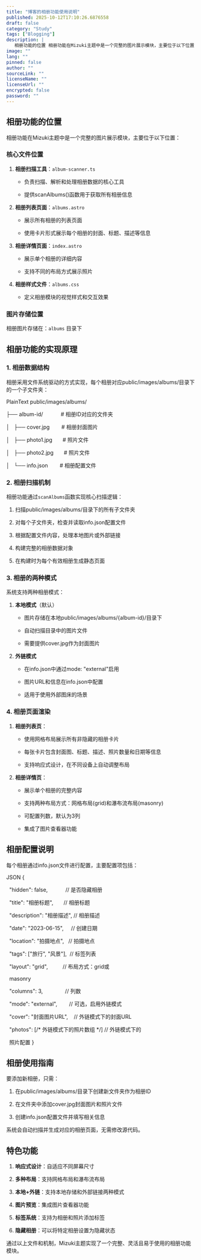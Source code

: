 ```yaml
---
title: "博客的相册功能使用说明"
published: 2025-10-12T17:10:26.6876558
draft: false
category: "Study"
tags: ["Blogging"]
description: |
   相册功能的位置 相册功能在Mizuki主题中是一个完整的图片展示模块，主要位于以下位置：  核心文件位置 1. 相册扫描工具：album-scanner.ts          - 负责扫描、解析和处理相册数据的核心工具              - 提供scanAlbums函数用于获取所有相册信...
image: ""
lang: ""
pinned: false
author: ""
sourceLink: ""
licenseName: ""
licenseUrl: ""
encrypted: false
password: ""
---
```


<h2>相册功能的位置</h2>
<p>相册功能在Mizuki主题中是一个完整的图片展示模块，主要位于以下位置：</p>
<h3>核心文件位置</h3>
<ol>
<li>
<p><strong>相册扫描工具</strong>：<code>album-scanner.ts</code></p>
<ul>
<li>
<p>负责扫描、解析和处理相册数据的核心工具</p>
</li>
<li>
<p>提供scanAlbums()函数用于获取所有相册信息</p>
</li>
</ul>
</li>
<li>
<p><strong>相册列表页面</strong>：<code>albums.astro</code></p>
<ul>
<li>
<p>展示所有相册的列表页面</p>
</li>
<li>
<p>使用卡片形式展示每个相册的封面、标题、描述等信息</p>
</li>
</ul>
</li>
<li>
<p><strong>相册详情页面</strong>：<code>index.astro</code></p>
<ul>
<li>
<p>展示单个相册的详细内容</p>
</li>
<li>
<p>支持不同的布局方式展示照片</p>
</li>
</ul>
</li>
<li>
<p><strong>相册样式文件</strong>：<code>albums.css</code></p>
<ul>
<li>定义相册模块的视觉样式和交互效果</li>
</ul>
</li>
</ol>
<h3>图片存储位置</h3>
<p>相册图片存储在：<code>albums</code> 目录下</p>
<h2>相册功能的实现原理</h2>
<h3>1. 相册数据结构</h3>
<p>相册采用文件系统驱动的方式实现，每个相册对应public/images/albums/目录下的一个子文件夹：</p>
<p>PlainText
public/images/albums/</p>
<p>├── album-id/            # 相册ID对应的文件夹</p>
<p>│   ├── cover.jpg        # 相册封面图片</p>
<p>│   ├── photo1.jpg       # 照片文件</p>
<p>│   ├── photo2.jpg       # 照片文件</p>
<p>│   └── info.json        # 相册配置文件</p>
<h3>2. 相册扫描机制</h3>
<p>相册功能通过<code>scanAlbums</code>函数实现核心扫描逻辑：</p>
<ol>
<li>
<p>扫描public/images/albums/目录下的所有子文件夹</p>
</li>
<li>
<p>对每个子文件夹，检查并读取info.json配置文件</p>
</li>
<li>
<p>根据配置文件内容，处理本地图片或外部链接</p>
</li>
<li>
<p>构建完整的相册数据对象</p>
</li>
<li>
<p>在构建时为每个有效相册生成静态页面</p>
</li>
</ol>
<h3>3. 相册的两种模式</h3>
<p>系统支持两种相册模式：</p>
<ol>
<li>
<p><strong>本地模式</strong>（默认）</p>
<ul>
<li>
<p>图片存储在本地public/images/albums/{album-id}/目录下</p>
</li>
<li>
<p>自动扫描目录中的图片文件</p>
</li>
<li>
<p>需要提供cover.jpg作为封面图片</p>
</li>
</ul>
</li>
<li>
<p><strong>外链模式</strong></p>
<ul>
<li>
<p>在info.json中通过mode: &quot;external&quot;启用</p>
</li>
<li>
<p>图片URL和信息在info.json中配置</p>
</li>
<li>
<p>适用于使用外部图床的场景</p>
</li>
</ul>
</li>
</ol>
<h3>4. 相册页面渲染</h3>
<ol>
<li>
<p><strong>相册列表页</strong>：</p>
<ul>
<li>
<p>使用网格布局展示所有非隐藏的相册卡片</p>
</li>
<li>
<p>每张卡片包含封面图、标题、描述、照片数量和日期等信息</p>
</li>
<li>
<p>支持响应式设计，在不同设备上自动调整布局</p>
</li>
</ul>
</li>
<li>
<p><strong>相册详情页</strong>：</p>
<ul>
<li>
<p>展示单个相册的完整内容</p>
</li>
<li>
<p>支持两种布局方式：网格布局(grid)和瀑布流布局(masonry)</p>
</li>
<li>
<p>可配置列数，默认为3列</p>
</li>
<li>
<p>集成了图片查看器功能</p>
</li>
</ul>
</li>
</ol>
<h2>相册配置说明</h2>
<p>每个相册通过info.json文件进行配置，主要配置项包括：</p>
<p>JSON
{</p>
<p>  &quot;hidden&quot;: false,            // 是否隐藏相册</p>
<p>  &quot;title&quot;: &quot;相册标题&quot;,       // 相册标题</p>
<p>  &quot;description&quot;: &quot;相册描述&quot;, // 相册描述</p>
<p>  &quot;date&quot;: &quot;2023-06-15&quot;,     // 创建日期</p>
<p>  &quot;location&quot;: &quot;拍摄地点&quot;,   // 拍摄地点</p>
<p>  &quot;tags&quot;: [&quot;旅行&quot;, &quot;风景&quot;],  // 标签列表</p>
<p>  &quot;layout&quot;: &quot;grid&quot;,          // 布局方式：grid或</p>
<p>  masonry</p>
<p>  &quot;columns&quot;: 3,               // 列数</p>
<p>  &quot;mode&quot;: &quot;external&quot;,        // 可选，启用外链模式</p>
<p>  &quot;cover&quot;: &quot;封面图片URL&quot;,    // 外链模式下的封面URL</p>
<p>  &quot;photos&quot;: [/* 外链模式下的照片数组 */] // 外链模式下的</p>
<p>  照片配置
}</p>
<h2>相册使用指南</h2>
<p>要添加新相册，只需：</p>
<ol>
<li>
<p>在public/images/albums/目录下创建新文件夹作为相册ID</p>
</li>
<li>
<p>在文件夹中添加cover.jpg封面图片和照片文件</p>
</li>
<li>
<p>创建info.json配置文件并填写相关信息</p>
</li>
</ol>
<p>系统会自动扫描并生成对应的相册页面，无需修改源代码。</p>
<h2>特色功能</h2>
<ol>
<li>
<p><strong>响应式设计</strong>：自适应不同屏幕尺寸</p>
</li>
<li>
<p><strong>多种布局</strong>：支持网格布局和瀑布流布局</p>
</li>
<li>
<p><strong>本地+外链</strong>：支持本地存储和外部链接两种模式</p>
</li>
<li>
<p><strong>图片预览</strong>：集成图片查看器功能</p>
</li>
<li>
<p><strong>标签系统</strong>：支持为相册和照片添加标签</p>
</li>
<li>
<p><strong>隐藏相册</strong>：可以将特定相册设置为隐藏状态</p>
</li>
</ol>
<p>通过以上文件和机制，Mizuki主题实现了一个完整、灵活且易于使用的相册功能模块。</p>
